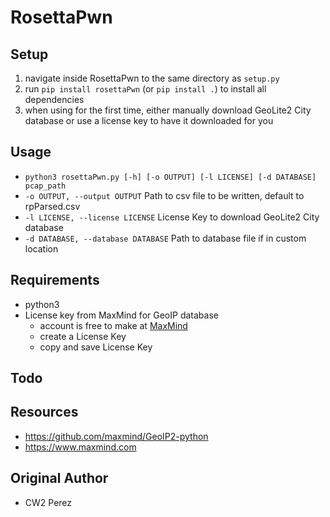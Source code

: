 # RosettaPwn

## Setup
1. navigate inside RosettaPwn to the same directory as `setup.py`
2. run `pip install rosettaPwn` (or `pip install .`) to install all dependencies
3. when using for the first time, either manually download GeoLite2 City database or use a license key to have it downloaded for you

## Usage
- `python3 rosettaPwn.py [-h] [-o OUTPUT] [-l LICENSE] [-d DATABASE] pcap_path`
- `-o OUTPUT, --output OUTPUT` Path to csv file to be written, default to rpParsed.csv
- `-l LICENSE, --license LICENSE` License Key to download GeoLite2 City database
- `-d DATABASE, --database DATABASE` Path to database file if in custom location

## Requirements
- python3
- License key from MaxMind for GeoIP database
    - account is free to make at [MaxMind](https://www.maxmind.com)
    - create a License Key
    - copy and save License Key

## Todo

## Resources
- https://github.com/maxmind/GeoIP2-python
- https://www.maxmind.com

## Original Author
- CW2 Perez
